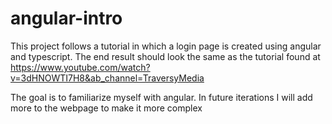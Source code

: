 # angular-intro
This project follows a tutorial in which a login page is created using angular and typescript. The end result should look the same as the tutorial found at https://www.youtube.com/watch?v=3dHNOWTI7H8&ab_channel=TraversyMedia

The goal is to familiarize myself with angular. In future iterations I will add more to the webpage to make it more complex